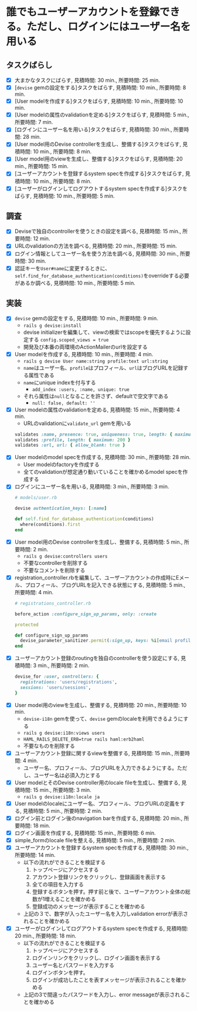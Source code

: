 # 誰でもユーザーアカウントを登録できる。ただし、ログインにはユーザー名を用いる

## タスクばらし

- [x] 大まかなタスクにばらす, 見積時間: 30 min., 所要時間: 25 min.
- [x] [`devise` gemの設定をする]タスクをばらす, 見積時間: 10 min., 所要時間: 8 min.
- [x] [User modelを作成する]タスクをばらす, 見積時間: 10 min., 所要時間: 10 min.
- [x] [User modelの属性のvalidationを定める]タスクをばらす, 見積時間: 5 min., 所要時間: 7 min.
- [x] [ログインにユーザー名を用いる]タスクをばらす, 見積時間: 30 min., 所要時間: 28 min.
- [x] [User model用のDevise controllerを生成し、整備する]タスクをばらす, 見積時間: 10 min., 所要時間: 8 min.
- [x] [User model用のviewを生成し、整備する]タスクをばらす, 見積時間: 20 min., 所要時間: 15 min.
- [x] [ユーザーアカウントを登録するsystem specを作成する]タスクをばらす, 見積時間: 10 min., 所要時間: 8 min.
- [x] [ユーザーがログインしてログアウトするsystem specを作成する]タスクをばらす, 見積時間: 10 min., 所要時間: 5 min.

## 調査

- [x] Deviseで独自のcontrollerを使うときの設定を調べる, 見積時間: 15 min., 所要時間: 12 min.
- [x] URLのvalidationの方法を調べる, 見積時間: 20 min., 所要時間: 15 min.
- [x] ログイン情報としてユーザー名を使う方法を調べる, 見積時間: 30 min., 所要時間: 30 min.
- [x] 認証キーを`User#name`に変更するときに、`self.find_for_database_authentication(conditions)`をoverrideする必要があるか調べる, 見積時間: 10 min., 所要時間: 5 min.

## 実装

- [x] `devise` gemの設定をする, 見積時間: 10 min., 所要時間: 9 min.
  - `rails g devise:install`
  - devise initializerを編集して、viewの検索ではscopeを優先するように設定する
    `config.scoped_views = true`
  - 開発及び本番の両環境のActionMailerのurlを設定する
- [x] User modelを作成する, 見積時間: 10 min., 所要時間: 4 min.
  - `rails g devise User name:string profile:text url:string`
  - `name`はユーザー名、`profile`はプロフィール、`url`はブログURLを記録する属性である
  - `name`にunique indexを付与する
    - `add_index :users, :name, unique: true`
  - それら属性は`null`となることを許さず、defaultで空文字である
    - `null: false, default: ''`
- [x] User modelの属性のvalidationを定める, 見積時間: 15 min., 所要時間: 4 min.
  - URLのvalidationに`validate_url` gemを用いる
  ```ruby
  validates :name, presence: true, uniqueness: true, length: { maximum: 20}, format: { with: /\A[a-zA-Z]+\Z/ }
  validates :profile, length: { maximum: 200 }
  validates :url, url: { allow_blank: true }
  ```
- [x] User modelのmodel specを作成する, 見積時間: 30 min., 所要時間: 28 min.
  - User modelのfactoryを作成する
  - 全てのvalidationが想定通り動いていることを確かめるmodel specを作成する
- [x] ログインにユーザー名を用いる, 見積時間: 3 min., 所要時間: 3 min.
  ```ruby
  # models/user.rb

  devise authentication_keys: [:name]

  def self.find_for_database_authentication(conditions)
    where(conditions).first
  end
  ```
- [x] User model用のDevise controllerを生成し、整備する, 見積時間: 5 min., 所要時間: 2 min.
  - `rails g devise:controllers users`
  - 不要なcontrollerを削除する
  - 不要なコメントを削除する
- [x] registration_controller.rbを編集して、ユーザーアカウントの作成時にEメール、プロフィール、ブログURLを記入できる状態にする, 見積時間: 5 min., 所要時間: 4 min.
  ```ruby
  # registrations_controller.rb

  before_action :configure_sign_up_params, only: :create

  protected

  def configure_sign_up_params
    devise_parameter_sanitizer.permit(:sign_up, keys: %i[email profile url])
  end
  ```
- [x] ユーザーアカウント登録のroutingを独自のcontrollerを使う設定にする, 見積時間: 3 min., 所要時間: 2 min.
  ```ruby
  devise_for :user, controllers: {
    registrations: 'users/registrations',
    sessions: 'users/sessions',
  }
  ```
- [x] User model用のviewを生成し、整備する, 見積時間: 20 min., 所要時間: 10 min.
  - `devise-i18n` gemを使って、`devise` gemのlocaleを利用できるようにする
  - `rails g devise:i18n:views users`
  - `HAML_RAILS_DELETE_ERB=true rails haml:erb2haml`
  - 不要なものを削除する
- [x] ユーザーアカウント登録に関するviewを整備する, 見積時間: 15 min., 所要時間: 4 min.
  - ユーザー名、プロフィール、ブログURLを入力できるようにする。ただし、ユーザー名は必須入力とする
- [x] User modelとそのDevise controller用のlocale fileを生成し、整備する, 見積時間: 15 min., 所要時間: 3 min.
  - `rails g devise:i18n:locale ja`
- [x] User modelのlocaleにユーザー名、プロフィール、ブログURLの定義をする, 見積時間: 5 min., 所要時間: 2 min.
- [x] ログイン前とログイン後のnavigation barを作成する, 見積時間: 20 min., 所要時間: 18 min.
- [x] ログイン画面を作成する, 見積時間: 15 min., 所要時間: 6 min.
- [x] simple_formのlocale fileを整える, 見積時間: 5 min., 所要時間: 2 min.
- [x] ユーザーアカウントを登録するsystem specを作成する, 見積時間: 30 min., 所要時間: 14 min.
  - 以下の流れができることを検証する
    1. トップページにアクセスする
    2. アカウント登録リンクをクリックし、登録画面を表示する
    3. 全ての項目を入力する
    4. 登録するボタンを押す。押す前と後で、ユーザーアカウント全体の総数が1増えることを確かめる
    5. 登録成功のメッセージが表示することを確かめる
  - 上記の３で、数字が入ったユーザー名を入力しvalidation errorが表示されることを確かめる
- [x] ユーザーがログインしてログアウトするsystem specを作成する, 見積時間: 20 min., 所要時間: 18 min.
  - 以下の流れができることを検証する
    1. トップページにアクセスする
    2. ログインリンクをクリックし、ログイン画面を表示する
    3. ユーザー名とパスワードを入力する
    4. ログインボタンを押す。
    5. ログインが成功したことを表すメッセージが表示されることを確かめる
  - 上記の3で間違ったパスワードを入力し、error messageが表示されることを確かめる
